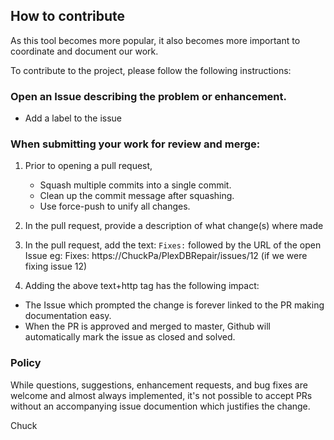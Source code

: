 
## How to contribute

As this tool becomes more popular, it also becomes more important to coordinate and document our work.

To contribute to the project,  please follow the following instructions:

### Open an Issue describing the problem or enhancement.
  - Add a label to the issue


### When submitting your work for review and merge:

1. Prior to opening a pull request,
   - Squash multiple commits into a single commit.
   - Clean up the commit message after squashing.
   - Use force-push to unify all changes.

2. In the pull request, provide a description of what change(s) where made

3. In the pull request,  add the text:   `Fixes:`  followed by the URL of the open Issue
    eg:   Fixes:   https://ChuckPa/PlexDBRepair/issues/12    (if we were fixing issue 12)

4. Adding the above text+http tag has the following impact:
  - The Issue which prompted the change is forever linked to the PR making documentation easy.
  - When the PR is approved and merged to master,  Github will automatically mark the issue as closed and solved.

### Policy

While questions, suggestions, enhancement requests, and bug fixes are welcome and almost always implemented,
it's not possible to accept PRs without an accompanying issue documention which justifies the change.


Chuck
